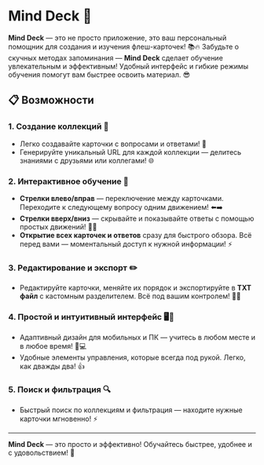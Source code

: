 # Mind Deck 🚀

**Mind Deck** — это не просто приложение, это ваш персональный помощник для создания и изучения флеш-карточек! 📚🔥 Забудьте о скучных методах запоминания — **Mind Deck** сделает обучение увлекательным и эффективным! Удобный интерфейс и гибкие режимы обучения помогут вам быстрее освоить материал. 😎

## 📋 Возможности

### 1. **Создание коллекций** 🎨
   - Легко создавайте карточки с вопросами и ответами! 📝
   - Генерируйте уникальный URL для каждой коллекции — делитесь знаниями с друзьями или коллегами! 🌐

### 2. **Интерактивное обучение** 🧠
   - **Стрелки влево/вправ** — переключение между карточками. Переходите к следующему вопросу одним движением! ⬅️➡️
   - **Стрелки вверх/вниз** — скрывайте и показывайте ответы с помощью простых движений! 🔽🔼
   - **Открытие всех карточек и ответов** сразу для быстрого обзора. Всё перед вами — моментальный доступ к нужной информации! ⚡

### 3. **Редактирование и экспорт** ✏️
   - Редактируйте карточки, меняйте их порядок и экспортируйте в **TXT файл** с кастомным разделителем. Всё под вашим контролем! 📑💾

### 4. **Простой и интуитивный интерфейс** 🖥️📱
   - Адаптивный дизайн для мобильных и ПК — учитесь в любом месте и в любое время! 📱💻
   - Удобные элементы управления, которые всегда под рукой. Легко, как дважды два! 👍

### 5. **Поиск и фильтрация** 🔍
   - Быстрый поиск по коллекциям и фильтрация — находите нужные карточки мгновенно! ⚡

---

**Mind Deck** — это просто и эффективно! Обучайтесь быстрее, удобнее и с удовольствием! 🎉